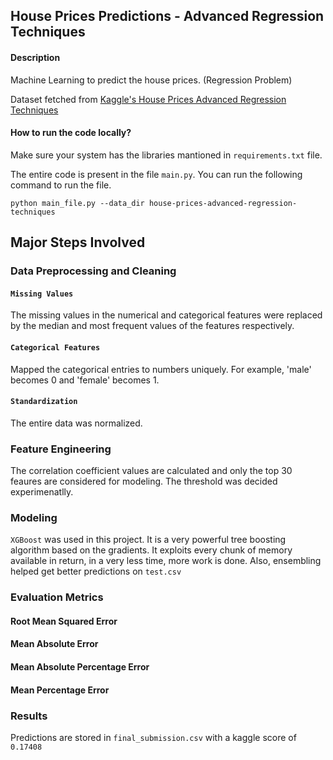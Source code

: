 ## House Prices Predictions - Advanced Regression Techniques


#### Description

Machine Learning to predict the house prices. (Regression Problem)

Dataset fetched from [Kaggle's House Prices Advanced Regression Techniques](https://www.kaggle.com/c/house-prices-advanced-regression-techniques/)


#### How to run the code locally?

Make sure your system has the libraries mantioned in `requirements.txt` file.

The entire code is present in the file `main.py`. You can run the following command to run the file.

```
python main_file.py --data_dir house-prices-advanced-regression-techniques
```


## Major Steps Involved


### Data Preprocessing and Cleaning

#### `Missing Values`

The missing values in the numerical and categorical features were replaced by the median and most frequent values of the features respectively.

#### `Categorical Features`

Mapped the categorical entries to numbers uniquely. For example, 'male' becomes 0 and 'female' becomes 1.

#### `Standardization`

The entire data was normalized.


### Feature Engineering

The correlation coefficient values are calculated and only the top 30 feaures are considered for modeling. The threshold was decided experimenatlly.


### Modeling

`XGBoost` was used in this project. It is a very powerful tree boosting algorithm based on the gradients. It exploits every chunk of memory available in return, in a very less time, more work is done. Also, ensembling helped get better predictions on `test.csv`


### Evaluation Metrics

#### Root Mean Squared Error
#### Mean Absolute Error
#### Mean Absolute Percentage Error
#### Mean Percentage Error


### Results

Predictions are stored in `final_submission.csv` with a kaggle score of `0.17408`

